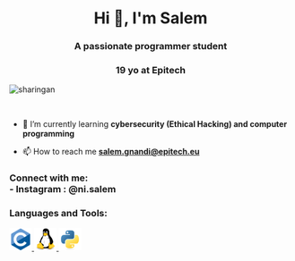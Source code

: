 <h1 align="center">Hi 👋, I'm Salem</h1>
<h3 align="center">A passionate programmer student</h3>
<h3 align="center">19 yo at Epitech</h3>

![sharingan](https://github.com/Salemgnk/Salemgnk/assets/146480755/c1f86b0e-a126-423c-b321-02e18c11061c)

<br/>


- 🌱 I’m currently learning **cybersecurity (Ethical Hacking) and computer programming**

- 📫 How to reach me **salem.gnandi@epitech.eu**

<h3 align="left">Connect with me: <br/> - Instagram : @ni.salem</h3>
<p align="left">
</p>

<h3 align="left">Languages and Tools:</h3>
<p align="left"> <a href="https://www.cprogramming.com/" target="_blank" rel="noreferrer"> <img src="https://raw.githubusercontent.com/devicons/devicon/master/icons/c/c-original.svg" alt="c" width="40" height="40"/> </a> <a href="https://www.linux.org/" target="_blank" rel="noreferrer"> <img src="https://raw.githubusercontent.com/devicons/devicon/master/icons/linux/linux-original.svg" alt="linux" width="40" height="40"/> </a> <a href="https://www.python.org" target="_blank" rel="noreferrer"> <img src="https://raw.githubusercontent.com/devicons/devicon/master/icons/python/python-original.svg" alt="python" width="40" height="40"/> </a> </p>
